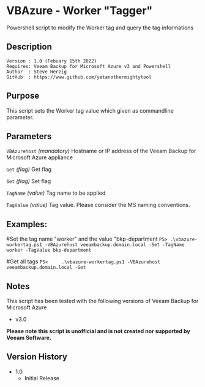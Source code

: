 # VBAzure - Worker "Tagger"
Powershell script to modify the Worker tag and query the tag informations 

## Description
~~~~
Version : 1.0 (Febuary 15th 2022)
Requires: Veeam Backup for Microsoft Azure v3 and Powershell
Author  : Steve Herzig
GitHub  : https://www.github.com/yetanothermightytool
~~~~

## Purpose

This script sets the Worker tag value which given as commandline parameter.

## Parameters
  
  `VBAzurehost`
_(mandatory)_ Hostname or IP address of the Veeam Backup for Microsoft Azure appliance

 `Get`
_(flag)_ Get flag

 `Set`
_(flag)_ Set flag

 `TagName`
_(value)_ Tag name to be applied

 `TagValue`
_(value)_ Tag value. Please consider the MS naming conventions.

## Examples:

#Set the tag name "worker" and the value "bkp-department
`PS> .\vbazure-workertag.ps1 -VBAzurehost veeambackup.domain.local -Set -TagName worker -TagValue bkp-department`

#Get all tags
`PS>     .\vbazure-workertag.ps1 -VBAzurehost veeambackup.domain.local -Get`
  
## Notes

This script has been tested with the following versions of Veeam Backup for Microsoft Azure
- v3.0
 
**Please note this script is unofficial and is not created nor supported by Veeam Software.**

## Version History

* 1.0
    * Initial Release
